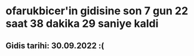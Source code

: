 # ofarukbicer'in gidisine son 7 gun 22 saat 38 dakika 29 saniye kaldi

## Gidis tarihi: 30.09.2022 :(